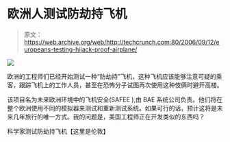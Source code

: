 # 欧洲人测试防劫持飞机

> 原文：<https://web.archive.org/web/http://techcrunch.com:80/2006/09/12/europeans-testing-hijack-proof-airplane/>

![](img/ff4c386b8c3bc35d94d04c9e5372f22d.png)

欧洲的工程师们已经开始测试一种“防劫持”飞机，这种飞机应该能够注意可疑的乘客，跟踪飞机上的工作人员，甚至在恐怖分子试图再次使用这种伎俩时避开高楼。

该项目名为未来欧洲环境中的飞机安全(SAFEE ),由 BAE 系统公司负责。他们将在整个欧洲使用不同的模拟器来测试和重新测试系统。如果可行的话，预计这将是未来几年旅行的唯一方式。我的问题是，美国工程师正在开发类似的东西吗？

科学家测试防劫持飞机【这里是伦敦】